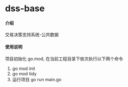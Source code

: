 # dss-base

#### 介绍
交易决策支持系统-公共数据

#### 使用说明

项目初始化 go.mod, 在当前工程目录下依次执行以下两个命令
1. go mod init
2. go mod tidy
3. 运行项目 go run main.go
